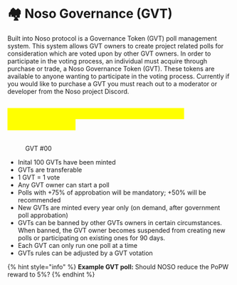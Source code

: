 # 🏘 Noso Governance (GVT)

Built into Noso protocol is a Governance Token (GVT) poll management system. This system allows GVT owners to create project related polls for consideration which are voted upon by other GVT owners. In order to participate in the voting process, an individual must acquire through purchase or trade, a Noso Governance Token (GVT). These tokens are available to anyone wanting to participate in the voting process. Currently if you would like to purchase a GVT you must reach out to a moderator or developer from the Noso project Discord.

## <mark style="color:yellow;">**Governance Tokens have the following specifications:**</mark>

<figure><img src="https://nosocoin.com/docs/images/gvt1.png" alt=""><figcaption><p>GVT #00</p></figcaption></figure>

* Inital 100 GVTs have been minted
* GVTs are transferable
* 1 GVT = 1 vote
* Any GVT owner can start a poll
* Polls with +75% of approbation will be mandatory; +50% will be recommended
* New GVTs are minted every year only (on demand, after government poll approbation)
* &#x20;GVTs can be banned by other GVTs owners in certain circumstances. When banned, the GVT owner becomes suspended from creating new polls or participating on existing ones for 90 days.
* Each GVT can only run one poll at a time
* GVTs rules can be adjusted by a GVT votation

{% hint style="info" %}
**Example GVT poll:** Should NOSO reduce the PoPW reward to 5%?
{% endhint %}
